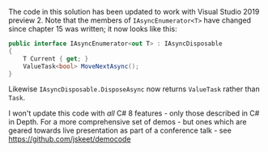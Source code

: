 The code in this solution has been updated to work with
Visual Studio 2019 preview 2. Note that the members of
`IAsyncEnumerator<T>` have changed since chapter 15 was written; it
now looks like this:

```csharp
public interface IAsyncEnumerator<out T> : IAsyncDisposable
{
    T Current { get; }
    ValueTask<bool> MoveNextAsync();
}
```

Likewise `IAsyncDisposable.DisposeAsync` now returns `ValueTask`
rather than `Task`.

I won't update this code with *all* C# 8 features - only those
described in C# in Depth. For a more comprehensive set of demos -
but ones which are geared towards live presentation as part of a
conference talk - see https://github.com/jskeet/democode
